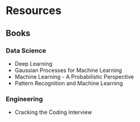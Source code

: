 # Resources
## Books
### Data Science
- Deep Learning
- Gaussian Processes for Machine Learning
- Machine Learning - A Probabilistic Perspective
- Pattern Recognition and Machine Learning
### Engineering
- Cracking the Coding Interview

  
